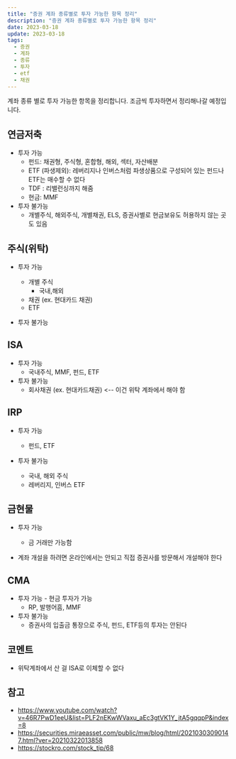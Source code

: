 ```yaml
---
title: "증권 계좌 종류별로 투자 가능한 항목 정리"
description: "증권 계좌 종류별로 투자 가능한 항목 정리"
date: 2023-03-18
update: 2023-03-18
tags:
  - 증권
  - 계좌
  - 종류
  - 투자
  - etf
  - 채권
---
```


계좌 종류 별로 투자 가능한 항목을 정리합니다. 조금씩 투자하면서 정리해나갈 예정입니다.

## 연금저축

- 투자 가능
    - 펀드: 채권형, 주식형, 혼합형, 해외, 섹터, 자산배분
    - ETF (파생제외): 레버리지나 인버스처럼 파생상품으로 구성되어 있는 펀드나 ETF는 매수할 수 없다
    - TDF : 리밸런싱까지 해줌
    - 현금: MMF
- 투자 불가능
    - 개별주식, 해외주식, 개별채권, ELS, 증권사별로 현금보유도 허용하지 않는 곳도 있음


## 주식(위탁)

- 투자 가능
    - 개별 주식
        - 국내,해외
    - 채권 (ex. 현대카드 채권)
    - ETF

- 투자 불가능


## ISA

- 투자 가능
    - 국내주식, MMF, 펀드, ETF
- 투자 불가능
    - 회사채권 (ex. 현대카드채권) <-- 이건 위탁 계좌에서 해야 함


## IRP

- 투자 가능
    - 펀드, ETF

- 투자 불가능
    - 국내, 해외 주식
    - 레버리지, 인버스 ETF


## 금현물
- 투자 가능
    - 금 거래만 가능함

- 계좌 개설을 하려면 온라인에서는 안되고 직접 증권사를 방문해서 개설해야 한다


## CMA

- 투자 가능 - 현금 투자가 가능
    - RP, 발행어흠, MMF
- 투자 불가능
    - 증권사의 입출금 통장으로 주식, 펀드, ETF등의 투자는 안된다

## 코멘트

- 위탁계좌에서 산 걸 ISA로 이체할 수 없다

## 참고

- https://www.youtube.com/watch?v=46R7PwD1eeU&list=PLF2nEKwWVaxu_aEc3gtVK1Y_jtA5gqqpP&index=8
- https://securities.miraeasset.com/public/mw/blog/html/20210303090147.html?ver=20210322013858
- https://stockro.com/stock_tip/68
